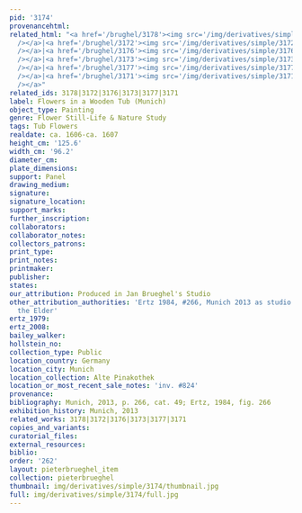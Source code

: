 ```yaml
---
pid: '3174'
provenancehtml:
related_html: "<a href='/brughel/3178'><img src='/img/derivatives/simple/3178/thumbnail.jpg'
  /></a>|<a href='/brughel/3172'><img src='/img/derivatives/simple/3172/thumbnail.jpg'
  /></a>|<a href='/brughel/3176'><img src='/img/derivatives/simple/3176/thumbnail.jpg'
  /></a>|<a href='/brughel/3173'><img src='/img/derivatives/simple/3173/thumbnail.jpg'
  /></a>|<a href='/brughel/3177'><img src='/img/derivatives/simple/3177/thumbnail.jpg'
  /></a>|<a href='/brughel/3171'><img src='/img/derivatives/simple/3171/thumbnail.jpg'
  /></a>"
related_ids: 3178|3172|3176|3173|3177|3171
label: Flowers in a Wooden Tub (Munich)
object_type: Painting
genre: Flower Still-Life & Nature Study
tags: Tub Flowers
realdate: ca. 1606-ca. 1607
height_cm: '125.6'
width_cm: '96.2'
diameter_cm:
plate_dimensions:
support: Panel
drawing_medium:
signature:
signature_location:
support_marks:
further_inscription:
collaborators:
collaborator_notes:
collectors_patrons:
print_type:
print_notes:
printmaker:
publisher:
states:
our_attribution: Produced in Jan Brueghel's Studio
other_attribution_authorities: 'Ertz 1984, #266, Munich 2013 as studio of Jan Brueghel
  the Elder'
ertz_1979:
ertz_2008:
bailey_walker:
hollstein_no:
collection_type: Public
location_country: Germany
location_city: Munich
location_collection: Alte Pinakothek
location_or_most_recent_sale_notes: 'inv. #824'
provenance:
bibliography: Munich, 2013, p. 266, cat. 49; Ertz, 1984, fig. 266
exhibition_history: Munich, 2013
related_works: 3178|3172|3176|3173|3177|3171
copies_and_variants:
curatorial_files:
external_resources:
biblio:
order: '262'
layout: pieterbrueghel_item
collection: pieterbrueghel
thumbnail: img/derivatives/simple/3174/thumbnail.jpg
full: img/derivatives/simple/3174/full.jpg
---
```

